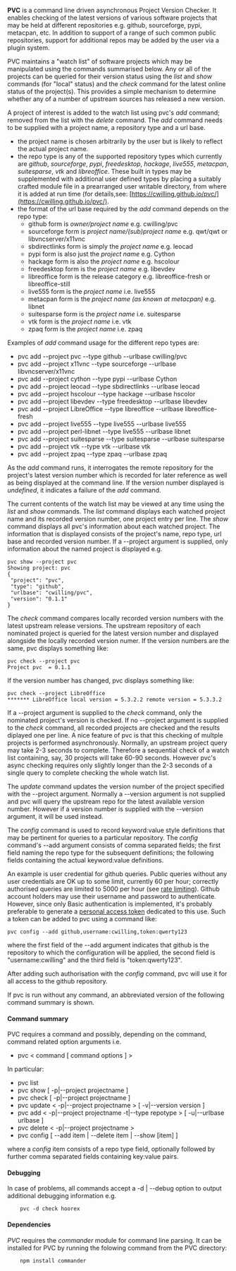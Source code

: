 **PVC** is a command line driven asynchronous Project Version Checker. It enables checking of the latest versions of various software projects that may be held at different repositories e.g. github, sourceforge, pypi, metacpan, etc. In addition to support of a range of such common public repositories, support for additional repos may be added by the user via a plugin system.

PVC maintains a "watch list" of software projects which may be manipulated using the commands summarised below. Any or all of the projects can be queried for their version status using the *list* and *show* commands (for "local" status) and the *check* command for the latest online status of the project(s). This provides a simple mechanism to determine whether any of a number of upstream sources has released a new version.

A project of interest is added to the watch list using pvc's *add* command; removed from the list with the *delete* command. The *add* command needs to be supplied with a project name, a repository type and a url base.
  - the project name is chosen arbitrarily by the user but is likely to reflect the actual project name.
  - the repo type is any of the supported repository types which currently are *github*, *sourceforge*, *pypi*, *freedesktop*, *hackage*, *live555*, *metacpan*, *suitesparse*, *vtk* and *libreoffice*. These built in types may be supplemented with additional user defined types by placing a suitably crafted module file in a prearranged user writable directory, from where it is added at run time (for details,see: [https://cwilling.github.io/pvc/](https://cwilling.github.io/pvc/).
  - the format of the url base required by the *add* command depends on the repo type:
    - github form is *owner/project name* e.g. cwilling/pvc
    - sourceforge form is *project name/(sub)project name* e.g. qwt/qwt or libvncserver/x11vnc
    - sbdirectlinks form is simply the *project name* e.g. leocad
    - pypi form is also just the *project name* e.g. Cython
    - hackage form is also the *project name* e.g. hscolour
    - freedesktop form is the *project name* e.g. libevdev
    - libreoffice form is the release category e.g. libreoffice-fresh or libreoffice-still
    - live555 form is the *project name* i.e. live555
    - metacpan form is the *project name (as known at metacpan)* e.g. libnet
    - suitesparse form is the *project name* i.e. suitesparse
    - vtk form is the *project name* i.e. vtk
    - zpaq form is the *project name* i.e. zpaq

Examples of *add* command usage for the different repo types are:
  - pvc add --project pvc --type github --urlbase cwilling/pvc
  - pvc add --project x11vnc --type sourceforge --urlbase libvncserver/x11vnc
  - pvc add --project cython --type pypi --urlbase Cython
  - pvc add --project leocad --type sbdirectlinks --urlbase leocad
  - pvc add --project hscolour --type hackage --urlbase hscolor
  - pvc add --project libevdev --type freedesktop --urlbase libevdev
  - pvc add --project LibreOffice --type libreoffice --urlbase libreoffice-fresh
  - pvc add --project live555 --type live555 --urlbase live555
  - pvc add --project perl-libnet --type live555 --urlbase libnet
  - pvc add --project suitesparse --type suitesparse --urlbase suitesparse
  - pvc add --project vtk --type vtk --urlbase vtk
  - pvc add --project zpaq --type zpaq --urlbase zpaq

As the *add* command runs, it interrogates the remote repository for the project's latest version number which is recorded for later reference as well as being displayed at the command line. If the version number displayed is *undefined*, it indicates a failure of the *add* command.

The current contents of the watch list may be viewed at any time using the *list* and *show* commands. The *list* command displays each watched project name and its recorded version number, one project entry per line. The *show* command displays all pvc's information about each watched project. The information that is displayed consists of the project's name, repo type, url base and recorded version number. If a --project argument is supplied, only information about the named project is displayed e.g.

    pvc show --project pvc
    Showing project: pvc
    {
     "project": "pvc",
     "type": "github",
     "urlbase": "cwilling/pvc",
     "version": "0.1.1"
    }
    
The *check* command compares locally recorded version numbers with the latest upstream release versions. The upstream repository of each nominated project is queried for the latest version number and displayed alongside the locally recorded version numer. If the version numbers are the same, pvc displays something like:

    pvc check --project pvc
    Project pvc  = 0.1.1

If the version number has changed, pvc displays something like:

    pvc check --project LibreOffice
    ******* LibreOffice local version = 5.3.2.2 remote version = 5.3.3.2

If a --project argument is supplied to the *check* command, only the nominated project's version is checked. If no --project argument is supplied to the *check* command, all recorded projects are checked and the results diplayed one per line. A nice feature of pvc is that this checking of multple projects is performed asynchronously. Normally, an upstream project query may take 2-3 seconds to complete. Therefore a sequential check of a watch list containing, say, 30 projects will take 60-90 seconds. However pvc's async checking requires only slightly longer than the 2-3 seconds of a single query to complete checking the whole watch list.

The *update* command updates the version number of the project specified with the --project argument. Normally a --version argument is not supplied and pvc will query the upstream repo for the latest available version number. However if a version number is supplied with the --version argument, it will be used instead.

The *config* command is used to record keyword:value style definitions that may be pertinent for queries to a particular repository. The *config* command's --add argument consists of comma separated fields; the first field naming the repo type for the subsequent definitions; the following fields containing the actual keyword:value definitions.

An example is user credential for github queries. Public queries without any user credentials are OK up to some limit, currently 60 per hour; correctly authorised queries are limited to 5000 per hour (see [rate limiting](https://developer.github.com/v3/#rate-limiting)). Github account holders may use their username and password to authenticate. However, since only Basic authentication is implemented, it's probably preferable to generate a [personal access token](https://github.com/blog/1509-personal-api-tokens) dedicated to this use. Such a token can be added to pvc using a command like:

    pvc config --add github,username:cwilling,token:qwerty123

where the first field of the --add argument indicates that github is the repository to which the configuration will be applied, the second field is "username:cwilling" and the third field is "token:qwerty123".

After adding such authorisation with the *config* command, pvc will use it for all access to the github repository.

If pvc is run without any command, an abbreviated version of the following command summary is shown.

#### Command summary
PVC requires a command and possibly, depending on the command, command related option arguments i.e.
- pvc < command [ command options ] >

In particular:
- pvc list
- pvc show   [ -p|--project projectname ]
- pvc check  [ -p|--project projectname ]
- pvc update < -p|--project projectname > [ -v|--version version ]
- pvc add    < -p|--project projectname -t|--type repotype > [ -u|--urlbase urlbase ]
- pvc delete < -p|--project projectname >
- pvc config [ --add item | --delete item | --show [item] ]

where a *config* item consists of a repo type field, optionally followed by further comma separated fields containing key:value pairs.

#### Debugging
In case of problems, all commands accept a -d | --debug option to output additional debugging information e.g.
```
    pvc -d check hoorex
```


#### Dependencies
*PVC* requires the *commander* module for command line parsing. It can be installed for PVC by running the folowing command from the PVC directory:
```
    npm install commander
```

